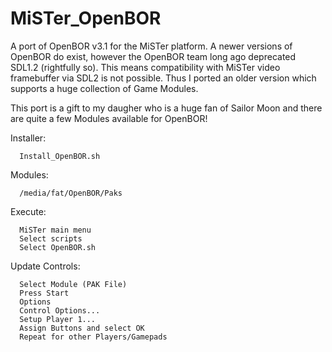 # MiSTer_OpenBOR
A port of OpenBOR v3.1 for the MiSTer platform.  A newer versions of OpenBOR do exist, however the OpenBOR team long ago deprecated SDL1.2 (rightfully so).  This means compatibility with MiSTer video framebuffer via SDL2 is not possible.  Thus I ported an older version which supports a huge collection of Game Modules.

This port is a gift to my daugher who is a huge fan of Sailor Moon and there are quite a few Modules available for OpenBOR!

Installer:
     
      Install_OpenBOR.sh

Modules:

      /media/fat/OpenBOR/Paks

Execute:

      MiSTer main menu
      Select scripts
      Select OpenBOR.sh

Update Controls:

      Select Module (PAK File)
      Press Start
      Options
      Control Options...
      Setup Player 1...
      Assign Buttons and select OK
      Repeat for other Players/Gamepads

